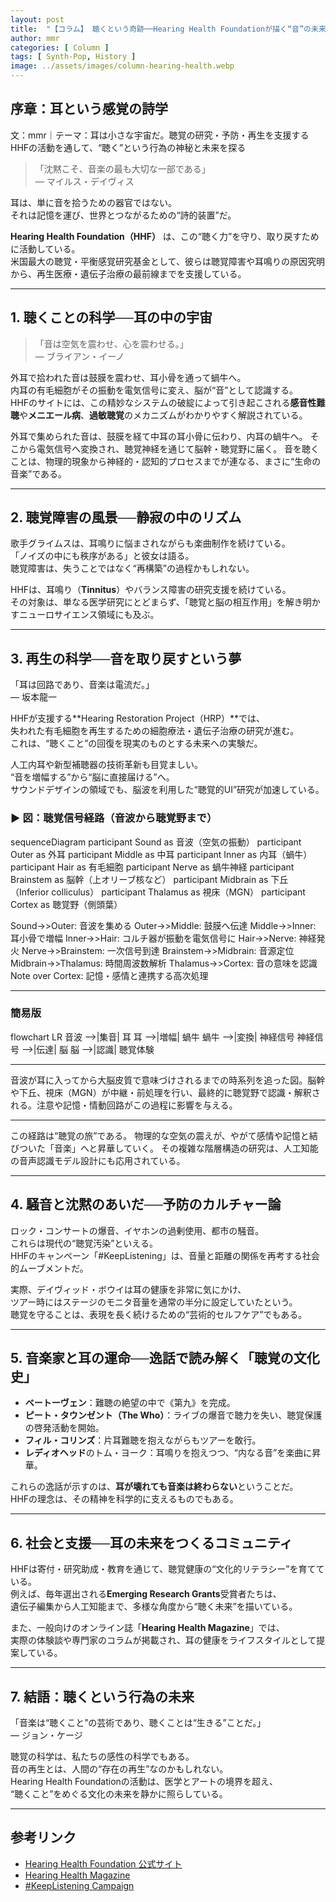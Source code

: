 ```yaml
---
layout: post
title:  "【コラム】 聴くという奇跡──Hearing Health Foundationが描く“音”の未来"
author: mmr
categories: [ Column ]
tags: [ Synth-Pop, History ]
image: ../assets/images/column-hearing-health.webp
---
```


## 序章：耳という感覚の詩学


文：mmr｜テーマ：耳は小さな宇宙だ。聴覚の研究・予防・再生を支援するHHFの活動を通して、“聴く”という行為の神秘と未来を探る


> 「沈黙こそ、音楽の最も大切な一部である」  
> — マイルス・デイヴィス

耳は、単に音を拾うための器官ではない。  
それは記憶を運び、世界とつながるための“詩的装置”だ。  

**Hearing Health Foundation（HHF）** は、この“聴く力”を守り、取り戻すために活動している。  
米国最大の聴覚・平衡感覚研究基金として、彼らは聴覚障害や耳鳴りの原因究明から、再生医療・遺伝子治療の最前線までを支援している。

---

<style type="text/css">

table, td, th {
border: 2px #111 solid;
width: auto;
padding: 10px; 
}
th {
background-color: #111;
color: #fff;
}
</style>


## 1. 聴くことの科学──耳の中の宇宙

> 「音は空気を震わせ、心を震わせる。」  
> — ブライアン・イーノ

外耳で拾われた音は鼓膜を震わせ、耳小骨を通って蝸牛へ。  
内耳の有毛細胞がその振動を電気信号に変え、脳が“音”として認識する。  
HHFのサイトには、この精妙なシステムの破綻によって引き起こされる**感音性難聴**や**メニエール病**、**過敏聴覚**のメカニズムがわかりやすく解説されている。

外耳で集められた音は、鼓膜を経て中耳の耳小骨に伝わり、内耳の蝸牛へ。
そこから電気信号へ変換され、聴覚神経を通じて脳幹・聴覚野に届く。
音を聴くことは、物理的現象から神経的・認知的プロセスまでが連なる、まさに“生命の音楽”である。

---

## 2. 聴覚障害の風景──静寂の中のリズム

歌手グライムスは、耳鳴りに悩まされながらも楽曲制作を続けている。  
「ノイズの中にも秩序がある」と彼女は語る。  
聴覚障害は、失うことではなく“再構築”の過程かもしれない。

HHFは、耳鳴り（**Tinnitus**）やバランス障害の研究支援を続けている。  
その対象は、単なる医学研究にとどまらず、「聴覚と脳の相互作用」を解き明かすニューロサイエンス領域にも及ぶ。

---

## 3. 再生の科学──音を取り戻すという夢

「耳は回路であり、音楽は電流だ。」  
— 坂本龍一

HHFが支援する**Hearing Restoration Project（HRP）**では、  
失われた有毛細胞を再生するための細胞療法・遺伝子治療の研究が進む。  
これは、“聴くこと”の回復を現実のものとする未来への実験だ。

人工内耳や新型補聴器の技術革新も目覚ましい。  
“音を増幅する”から“脳に直接届ける”へ。  
サウンドデザインの領域でも、脳波を利用した“聴覚的UI”研究が加速している。

### ▶︎ 図：聴覚信号経路（音波から聴覚野まで）

<div class="mermaid">

sequenceDiagram
  participant Sound as 音波（空気の振動）
  participant Outer as 外耳
  participant Middle as 中耳
  participant Inner as 内耳（蝸牛）
  participant Hair as 有毛細胞
  participant Nerve as 蝸牛神経
  participant Brainstem as 脳幹（上オリーブ核など）
  participant Midbrain as 下丘（Inferior colliculus）
  participant Thalamus as 視床（MGN）
  participant Cortex as 聴覚野（側頭葉）

  Sound->>Outer: 音波を集める
  Outer->>Middle: 鼓膜へ伝達
  Middle->>Inner: 耳小骨で増幅
  Inner->>Hair: コルチ器が振動を電気信号に
  Hair->>Nerve: 神経発火
  Nerve->>Brainstem: 一次信号到達
  Brainstem->>Midbrain: 音源定位
  Midbrain->>Thalamus: 時間周波数解析
  Thalamus->>Cortex: 音の意味を認識
  Note over Cortex: 記憶・感情と連携する高次処理

</div>

---

### 簡易版

<div class="mermaid">

flowchart LR
  音波 -->|集音| 耳
  耳 -->|増幅| 蝸牛
  蝸牛 -->|変換| 神経信号
  神経信号 -->|伝達| 脳
  脳 -->|認識| 聴覚体験

</div>

---

<caption>音波が耳に入ってから大脳皮質で意味づけされるまでの時系列を追った図。脳幹や下丘、視床（MGN）が中継・前処理を行い、最終的に聴覚野で認識・解釈される。注意や記憶・情動回路がこの過程に影響を与える。</caption>

---

この経路は“聴覚の旅”である。
物理的な空気の震えが、やがて感情や記憶と結びついた「音楽」へと昇華していく。
その複雑な階層構造の研究は、人工知能の音声認識モデル設計にも応用されている。

---

## 4. 騒音と沈黙のあいだ──予防のカルチャー論

ロック・コンサートの爆音、イヤホンの過剰使用、都市の騒音。  
これらは現代の“聴覚汚染”といえる。  
HHFのキャンペーン「#KeepListening」は、音量と距離の関係を再考する社会的ムーブメントだ。

実際、デイヴィッド・ボウイは耳の健康を非常に気にかけ、  
ツアー時にはステージのモニタ音量を通常の半分に設定していたという。  
聴覚を守ることは、表現を長く続けるための“芸術的セルフケア”でもある。

---

## 5. 音楽家と耳の運命──逸話で読み解く「聴覚の文化史」

- **ベートーヴェン**：難聴の絶望の中で《第九》を完成。  
- **ピート・タウンゼント（The Who）**：ライブの爆音で聴力を失い、聴覚保護の啓発活動を開始。  
- **フィル・コリンズ**：片耳難聴を抱えながらもツアーを敢行。  
- **レディオヘッド**のトム・ヨーク：耳鳴りを抱えつつ、“内なる音”を楽曲に昇華。

これらの逸話が示すのは、**耳が壊れても音楽は終わらない**ということだ。  
HHFの理念は、その精神を科学的に支えるものでもある。

---

## 6. 社会と支援──耳の未来をつくるコミュニティ

HHFは寄付・研究助成・教育を通じて、聴覚健康の“文化的リテラシー”を育てている。  
例えば、毎年選出される**Emerging Research Grants**受賞者たちは、  
遺伝子編集から人工知能まで、多様な角度から“聴く未来”を描いている。

また、一般向けのオンライン誌「**Hearing Health Magazine**」では、  
実際の体験談や専門家のコラムが掲載され、耳の健康をライフスタイルとして提案している。

---

## 7. 結語：聴くという行為の未来

「音楽は“聴くこと”の芸術であり、聴くことは“生きる”ことだ。」  
— ジョン・ケージ

聴覚の科学は、私たちの感性の科学でもある。  
音の再生とは、人間の“存在の再生”なのかもしれない。  
Hearing Health Foundationの活動は、医学とアートの境界を超え、  
“聴くこと”をめぐる文化の未来を静かに照らしている。

---


## 参考リンク

- [Hearing Health Foundation 公式サイト](https://hearinghealthfoundation.org)  
- [Hearing Health Magazine](https://hearinghealthfoundation.org/magazine)  
- [#KeepListening Campaign](https://hearinghealthfoundation.org/keeplistening)  
